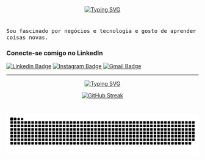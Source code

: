 

<div align="center">
<a href="https://git.io/typing-svg"><img src="https://readme-typing-svg.demolab.com?font=Teko&weight=600&size=25&pause=1000&color=2E95D9&center=true&vCenter=true&width=435&lines=Ol%C3%A1!+Meu+nome+%C3%A9+Carlos+Lima+%F0%9F%91%8B" alt="Typing SVG" /></a>
</div>

#

<p>
  <samp>Sou fascinado por negócios e tecnologia e gosto de aprender coisas novas.
  </samp>
<h3 align="left">Conecte-se comigo no LinkedIn</h3>
  
  [![Linkedin Badge](https://img.shields.io/badge/-LinkedIn-blue?style=flat-square&logo=Linkedin&logoColor=white&link=https://www.linkedin.com/in/carlos-daniel-de-queiroz-lima/)](https://www.linkedin.com/in/carlos-daniel-de-queiroz-lima)
  [![Instagram Badge](https://img.shields.io/badge/-Instagram-e4405f?style=flat-square&logo=Instagram&logoColor=white&link=https://www.instagram.com/carlosdqlima/)](https://www.instagram.com/carlosdqlima)
  [![Gmail Badge](https://img.shields.io/badge/-Gmail-d14836?style=flat-square&logo=Gmail&logoColor=white&link=mail@carlos.dq.lima@gmail.com)](mailto:mail@carlos.dq.lima@gmail.com)
  
---

<div style="text-align: center;" align="center">
<a href="https://git.io/typing-svg"><img src="https://readme-typing-svg.demolab.com?font=Teko&pause=1000&color=2E95D9&center=true&vCenter=true&width=435&lines=*+GitHub+Stats+*" alt="Typing SVG" /></a>
<p align="center">
<a href="https://git.io/streak-stats"><img src="https://streak-stats.demolab.com?user=carlosdqlima&theme=python-dark&locale=pt_BR" alt="GitHub Streak" /></a>
</p>

#

<picture align="center">
  <source media="(prefers-color-scheme: dark)" srcset="https://raw.githubusercontent.com/carlosdqlima/carlosdqlima/output/github-contribution-grid-snake-dark.svg">
  <source media="(prefers-color-scheme: light)" srcset="https://raw.githubusercontent.com/carlosdqlima/carlosdqlima/output/github-contribution-grid-snake-dark.svg">
  <img align="center" alt="github contribution grid snake animation" src="https://raw.githubusercontent.com/carlosdqlima/carlosdqlima/output/github-contribution-grid-snake.svg">
</picture>

